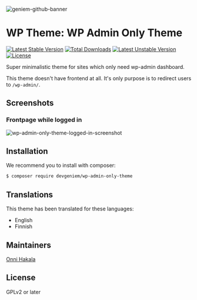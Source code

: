 ![geniem-github-banner](https://cloud.githubusercontent.com/assets/5691777/14319886/9ae46166-fc1b-11e5-9630-d60aa3dc4f9e.png)
# WP Theme: WP Admin Only Theme
[![Latest Stable Version](https://poser.pugx.org/devgeniem/wp-admin-only-theme/v/stable)](https://packagist.org/packages/devgeniem/wp-admin-only-theme) [![Total Downloads](https://poser.pugx.org/devgeniem/wp-admin-only-theme/downloads)](https://packagist.org/packages/devgeniem/wp-admin-only-theme) [![Latest Unstable Version](https://poser.pugx.org/devgeniem/wp-admin-only-theme/v/unstable)](https://packagist.org/packages/devgeniem/wp-admin-only-theme) [![License](https://poser.pugx.org/devgeniem/wp-admin-only-theme/license)](https://packagist.org/packages/devgeniem/wp-admin-only-theme)

Super minimalistic theme for sites which only need wp-admin dashboard.

This theme doesn't have frontend at all. It's only purpose is to redirect users to `/wp-admin/`.

## Screenshots
### Frontpage while logged in
![wp-admin-only-theme-logged-in-screenshot](https://cloud.githubusercontent.com/assets/5691777/19774719/b2d19752-9c76-11e6-849f-a0bd4905ab69.png)

## Installation
We recommend you to install with composer:

```bash
$ composer require devgeniem/wp-admin-only-theme
```

## Translations
This theme has been translated for these languages:
* English
* Finnish

## Maintainers
[Onni Hakala](https://github.com/onnimonni)

## License
GPLv2 or later
